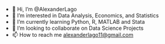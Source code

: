 - 👋 Hi, I’m @AlexanderLago
- 👀 I’m interested in Data Analysis, Economics, and Statistics 
- 🌱 I’m currently learning Python, R, MATLAB and Stata
- 💞️ I’m looking to collaborate on Data Science Projects
- 📫 How to reach me alexanderlago11@gmail.com

<!---
AlexanderLago/AlexanderLago is a ✨ special ✨ repository because its `README.md` (this file) appears on your GitHub profile.
You can click the Preview link to take a look at your changes.
--->
